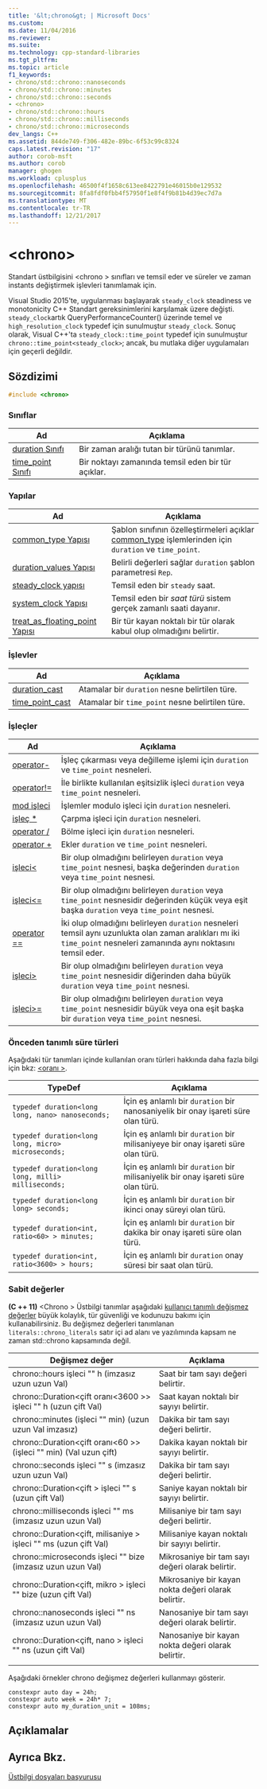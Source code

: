 ```yaml
---
title: '&lt;chrono&gt; | Microsoft Docs'
ms.custom: 
ms.date: 11/04/2016
ms.reviewer: 
ms.suite: 
ms.technology: cpp-standard-libraries
ms.tgt_pltfrm: 
ms.topic: article
f1_keywords:
- chrono/std::chrono::nanoseconds
- chrono/std::chrono::minutes
- chrono/std::chrono::seconds
- <chrono>
- chrono/std::chrono::hours
- chrono/std::chrono::milliseconds
- chrono/std::chrono::microseconds
dev_langs: C++
ms.assetid: 844de749-f306-482e-89bc-6f53c99c8324
caps.latest.revision: "17"
author: corob-msft
ms.author: corob
manager: ghogen
ms.workload: cplusplus
ms.openlocfilehash: 46500f4f1658c613ee8422791e46015b0e129532
ms.sourcegitcommit: 8fa8fdf0fbb4f57950f1e8f4f9b81b4d39ec7d7a
ms.translationtype: MT
ms.contentlocale: tr-TR
ms.lasthandoff: 12/21/2017
---
```

# <a name="ltchronogt"></a>&lt;chrono&gt;
Standart üstbilgisini \<chrono > sınıfları ve temsil eder ve süreler ve zaman instants değiştirmek işlevleri tanımlamak için.  
  
 Visual Studio 2015'te, uygulanması başlayarak `steady_clock` steadiness ve monotonicity C++ Standart gereksinimlerini karşılamak üzere değişti. `steady_clock`artık QueryPerformanceCounter() üzerinde temel ve `high_resolution_clock` typedef için sunulmuştur `steady_clock`. Sonuç olarak, Visual C++'ta `steady_clock::time_point` typedef için sunulmuştur `chrono::time_point<steady_clock>`; ancak, bu mutlaka diğer uygulamaları için geçerli değildir.  
  
## <a name="syntax"></a>Sözdizimi  
  
```cpp  
#include <chrono>  
```  

### <a name="classes"></a>Sınıflar  
  
|Ad|Açıklama|  
|----------|-----------------|  
|[duration Sınıfı](../standard-library/duration-class.md)|Bir zaman aralığı tutan bir türünü tanımlar.|  
|[time_point Sınıfı](../standard-library/time-point-class.md)|Bir noktayı zamanında temsil eden bir tür açıklar.|  
  
### <a name="structs"></a>Yapılar  
  
|Ad|Açıklama|  
|----------|-----------------|  
|[common_type Yapısı](../standard-library/common-type-structure.md)|Şablon sınıfının özelleştirmeleri açıklar [common_type](../standard-library/common-type-class.md) işlemlerinden için `duration` ve `time_point`.|  
|[duration_values Yapısı](../standard-library/duration-values-structure.md)|Belirli değerleri sağlar `duration` şablon parametresi `Rep`.|  
|[steady_clock yapısı](../standard-library/steady-clock-struct.md)|Temsil eden bir `steady` saat.|  
|[system_clock Yapısı](../standard-library/system-clock-structure.md)|Temsil eden bir *saat türü* sistem gerçek zamanlı saati dayanır.|  
|[treat_as_floating_point Yapısı](../standard-library/treat-as-floating-point-structure.md)|Bir tür kayan noktalı bir tür olarak kabul olup olmadığını belirtir.|  
  
### <a name="functions"></a>İşlevler  
  
|Ad|Açıklama|  
|----------|-----------------|  
|[duration_cast](../standard-library/chrono-functions.md#duration_cast)|Atamalar bir `duration` nesne belirtilen türe.|  
|[time_point_cast](../standard-library/chrono-functions.md#time_point_cast)|Atamalar bir `time_point` nesne belirtilen türe.|  
  
### <a name="operators"></a>İşleçler  
  
|Ad|Açıklama|  
|----------|-----------------|  
|[operator-](../standard-library/chrono-operators.md#operator-)|İşleç çıkarması veya değilleme işlemi için `duration` ve `time_point` nesneleri.|  
|[operator!=](../standard-library/chrono-operators.md#op_neq)|İle birlikte kullanılan eşitsizlik işleci `duration` veya `time_point` nesneleri.|  
|[mod işleci](../standard-library/chrono-operators.md#op_modulo)|İşlemler modulo işleci için `duration` nesneleri.|  
|[işleç *](../standard-library/chrono-operators.md#op_star)|Çarpma işleci için `duration` nesneleri.|  
|[operator /](../standard-library/chrono-operators.md#op_div)|Bölme işleci için `duration` nesneleri.|  
|[operator +](../standard-library/chrono-operators.md#op_add)|Ekler `duration` ve `time_point` nesneleri.|  
|[işleci&lt;](../standard-library/chrono-operators.md#op_lt)|Bir olup olmadığını belirleyen `duration` veya `time_point` nesnesi, başka değerinden `duration` veya `time_point` nesnesi.|  
|[işleci&lt;=](../standard-library/chrono-operators.md#op_lt_eq)|Bir olup olmadığını belirleyen `duration` veya `time_point` nesnesidir değerinden küçük veya eşit başka `duration` veya `time_point` nesnesi.|  
|[operator ==](../standard-library/chrono-operators.md#op_eq_eq)|İki olup olmadığını belirleyen `duration` nesneleri temsil aynı uzunlukta olan zaman aralıkları mı iki `time_point` nesneleri zamanında aynı noktasını temsil eder.|  
|[işleci&gt;](../standard-library/chrono-operators.md#op_gt)|Bir olup olmadığını belirleyen `duration` veya `time_point` nesnesidir diğerinden daha büyük `duration` veya `time_point` nesnesi.|  
|[işleci&gt;=](../standard-library/chrono-operators.md#op_gt_eq)|Bir olup olmadığını belirleyen `duration` veya `time_point` nesnesidir büyük veya ona eşit başka bir `duration` veya `time_point` nesnesi.|  
  
### <a name="predefined-duration-types"></a>Önceden tanımlı süre türleri  
 Aşağıdaki tür tanımları içinde kullanılan oranı türleri hakkında daha fazla bilgi için bkz: [ \<oranı >](../standard-library/ratio.md).  
  
|TypeDef|Açıklama|  
|-------------|-----------------|  
|`typedef duration<long long, nano> nanoseconds;`|İçin eş anlamlı bir `duration` bir nanosaniyelik bir onay işareti süre olan türü.|  
|`typedef duration<long long, micro> microseconds;`|İçin eş anlamlı bir `duration` bir milisaniyeye bir onay işareti süre olan türü.|  
|`typedef duration<long long, milli> milliseconds;`|İçin eş anlamlı bir `duration` bir milisaniyelik bir onay işareti süre olan türü.|  
|`typedef duration<long long> seconds;`|İçin eş anlamlı bir `duration` bir ikinci onay süreyi olan türü.|  
|`typedef duration<int, ratio<60> > minutes;`|İçin eş anlamlı bir `duration` bir dakika bir onay işareti süre olan türü.|  
|`typedef duration<int, ratio<3600> > hours;`|İçin eş anlamlı bir `duration` onay süresi bir saat olan türü.|  
  
### <a name="literals"></a>Sabit değerler  
 **(C ++ 11)**  \<Chrono > Üstbilgi tanımlar aşağıdaki [kullanıcı tanımlı değişmez değerler](../cpp/user-defined-literals-cpp.md) büyük kolaylık, tür güvenliği ve kodunuzu bakımı için kullanabilirsiniz. Bu değişmez değerleri tanımlanan `literals::chrono_literals` satır içi ad alanı ve yazılımında kapsam ne zaman std::chrono kapsamında değil.  
  
|Değişmez değer|Açıklama|  
|-------------|-----------------|  
|chrono::hours işleci "" h (imzasız uzun uzun Val)|Saat bir tam sayı değeri belirtir.|  
|chrono::Duration\<çift oranı\<3600 >> işleci "" h (uzun çift Val)|Saat kayan noktalı bir sayıyı belirtir.|  
|chrono::minutes (işleci "" min) (uzun uzun Val imzasız)|Dakika bir tam sayı değeri belirtir.|  
|chrono::Duration\<çift oranı\<60 >> (işleci "" min) (Val uzun çift)|Dakika kayan noktalı bir sayıyı belirtir.|  
|chrono::seconds işleci "" s (imzasız uzun uzun Val)|Dakika bir tam sayı değeri belirtir.|  
|chrono::Duration\<çift > işleci "" s (uzun çift Val)|Saniye kayan noktalı bir sayıyı belirtir.|  
|chrono::milliseconds işleci "" ms (imzasız uzun uzun Val)|Milisaniye bir tam sayı değeri belirtir.|  
|chrono::Duration\<çift, milisaniye > işleci "" ms (uzun çift Val)|Milisaniye kayan noktalı bir sayıyı belirtir.|  
|chrono::microseconds işleci "" bize (imzasız uzun uzun Val)|Mikrosaniye bir tam sayı değeri olarak belirtir.|  
|chrono::Duration\<çift, mikro > işleci "" bize (uzun çift Val)|Mikrosaniye bir kayan nokta değeri olarak belirtir.|  
|chrono::nanoseconds işleci "" ns (imzasız uzun uzun Val)|Nanosaniye bir tam sayı değeri olarak belirtir.|  
|chrono::Duration\<çift, nano > işleci "" ns (uzun çift Val)|Nanosaniye bir kayan nokta değeri olarak belirtir.|  
|||  
  
Aşağıdaki örnekler chrono değişmez değerleri kullanmayı gösterir.  
  
```  
constexpr auto day = 24h;  
constexpr auto week = 24h* 7;  
constexpr auto my_duration_unit = 108ms;  
```  
## <a name="remarks"></a>Açıklamalar  
  
## <a name="see-also"></a>Ayrıca Bkz.  
 [Üstbilgi dosyaları başvurusu](../standard-library/cpp-standard-library-header-files.md)



